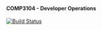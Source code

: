 #### COMP3104 - Developer Operations

[![Build Status](https://app.travis-ci.com/iandtek/COMP3104.svg?branch=main)](https://app.travis-ci.com/iandtek/COMP3104)
